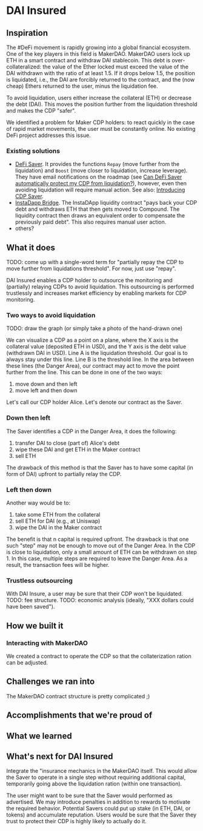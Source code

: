 # DAI Insured

## Inspiration

The #DeFi movement is rapidly growing into a global financial ecosystem.
One of the key players in this field is MakerDAO.
MakerDAO users lock up ETH in a smart contract and withdraw DAI stablecoin.
This debt is over-collateralized: the value of the Ether locked must exceed the value of the DAI withdrawn with the ratio of at least 1.5.
If it drops below 1.5, the position is liquidated, i.e., the DAI are forcibly returned to the contract, and the (now cheap) Ethers returned to the user, minus the liquidation fee.

To avoid liquidation, users either increase the collateral (ETH) or decrease the debt (DAI).
This moves the position further from the liquidation threshold and makes the CDP "safer".

We identified a problem for Maker CDP holders: to react quickly in the case of rapid market movements, the user must be constantly online.
No existing DeFi project addresses this issue.

### Existing solutions

* [DeFi Saver](https://defisaver.com). It provides the functions ```Repay``` (move further from the liquidation) and ```Boost``` (move closer to liquidation, increase leverage). They have email notifications on the roadmap (see [Can DeFi Saver automatically protect my CDP from liquidation?](https://defisaver.com/faq)), however, even then avoiding liquidation will require manual action. See also: [Introducing CDP Saver](https://blog.decenter.com/2019/04/29/introducing-cdp-saver-cdp-management-and-protection/).
* [InstaDapp Bridge](https://instadapp.io). The InstaDApp liquidity contract "pays back your CDP debt and withdraws ETH that then gets moved to Compound. The liquidity contract then draws an equivalent order to compensate the previously paid debt". This also requires manual user action.
* others?


## What it does

TODO: come up with a single-word term for "partially repay the CDP to move further from liquidations threshold". For now, just use "repay".

DAI Insured enables a CDP holder to outsource the monitoring and (partially) relaying CDPs to avoid liquidation.
This outsourcing is performed trustlessly and increases market efficiency by enabling markets for CDP monitoring.

### Two ways to avoid liquidation

TODO: draw the graph (or simply take a photo of the hand-drawn one)

We can visualize a CDP as a point on a plane, where the X axis is the collateral value (deposited ETH in USD), and the Y axis is the debt value (withdrawn DAI in USD).
Line A is the liquidation threshold.
Our goal is to always stay under this line.
Line B is the threshold line.
In the area between these lines (the Danger Area), our contract may act to move the point further from the line.
This can be done in one of the two ways:

1. move down and then left 
2. move left and then down

Let's call our CDP holder Alice.
Let's denote our contract as the Saver.

### Down then left

The Saver identifies a CDP in the Danger Area, it does the following:

1. transfer DAI to close (part of) Alice's debt
1. wipe these DAI and get ETH in the Maker contract
1. sell ETH

The drawback of this method is that the Saver has to have some capital (in form of DAI) upfront to partially relay the CDP.

### Left then down

Another way would be to:
1. take some ETH from the collateral
1. sell ETH for DAI (e.g., at Uniswap)
1. wipe the DAI in the Maker contract

The benefit is that n capital is required upfront.
The drawback is that one such "step" may not be enough to move out of the Danger Area.
In the CDP is close to liquidation, only a small amount of ETH can be withdrawn on step 1.
In this case, multiple steps are required to leave the Danger Area.
As a result, the transaction fees will be higher.



### Trustless outsourcing

With DAI Insure, a user may be sure that their CDP won't be liquidated.
TODO: fee structure.
TODO: economic analysis (ideally, "XXX dollars could have been saved").



## How we built it

### Interacting with MakerDAO

We created a contract to operate the CDP so that the collaterization ration can be adjusted.

## Challenges we ran into

The MakerDAO contract structure is pretty complicated ;)

## Accomplishments that we're proud of

## What we learned

## What's next for DAI Insured

Integrate the "insurance mechanics in the MakerDAO itself.
This would allow the Saver to operate in a single step without requiring additional capital, temporarily going above the liquidation ration (within one transaction).

The user might want to be sure that the Saver would performed as advertised.
We may introduce penalties in addition to rewards to motivate the required behavior.
Potential Savers could put up stake (in ETH, DAI, or tokens) and accumulate reputation.
Users would be sure that the Saver they trust to protect their CDP is highly likely to actually do it.
